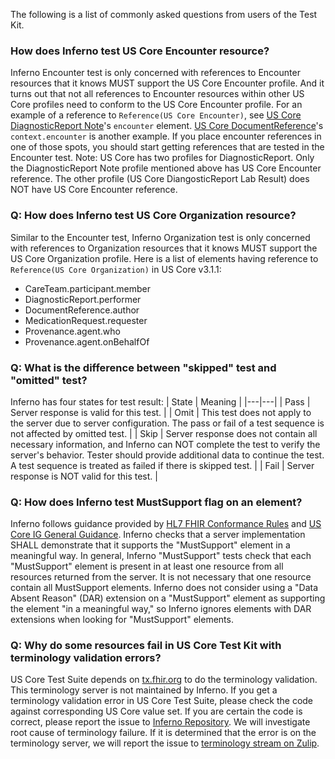 The following is a list of commonly asked questions from users of the Test Kit.

### How does Inferno test US Core Encounter resource?
Inferno Encounter test is only concerned with references to Encounter resources
that it knows MUST support the US Core Encounter profile. And it turns out that
not all references to Encounter resources within other US Core profiles need to
conform to the US Core Encounter profile. For an example of a reference to
`Reference(US Core Encounter)`, see [US Core DiagnosticReport
Note](http://hl7.org/fhir/us/core/STU3.1.1/StructureDefinition-us-core-diagnosticreport-note.html)'s
`encounter` element. [US Core
DocumentReference](http://hl7.org/fhir/us/core/STU3.1.1/StructureDefinition-us-core-documentreference.html)'s
`context.encounter` is another example. If you place encounter references in one
of those spots, you should start getting references that are tested in the
Encounter test. Note: US Core has two profiles for DiagnosticReport. Only the
DiagnosticReport Note profile mentioned above has US Core Encounter reference.
The other profile (US Core DiangosticReport Lab Result) does NOT have US Core
Encounter reference.

### Q: How does Inferno test US Core Organization resource?
Similar to the Encounter test, Inferno Organization test is only concerned with
references to Organization resources that it knows MUST support the US Core
Organization profile. Here is a list of elements having reference to
`Reference(US Core Organization)` in US Core v3.1.1:
* CareTeam.participant.member
* DiagnosticReport.performer
* DocumentReference.author
* MedicationRequest.requester
* Provenance.agent.who
* Provenance.agent.onBehalfOf

### Q: What is the difference between "skipped" test and "omitted" test?
Inferno has four states for test result:
| State | Meaning |
|---|---|
| Pass | Server response is valid for this test. |
| Omit | This test does not apply to the server due to server configuration. The pass or fail of a test sequence is not affected by omitted test. |
| Skip | Server response does not contain all necessary information, and Inferno can NOT complete the test to verify the server's behavior. Tester should provide additional data to continue the test. A test sequence is treated as failed if there is skipped test. |
| Fail | Server response is NOT valid for this test. |

### Q: How does Inferno test MustSupport flag on an element?
Inferno follows guidance provided by [HL7 FHIR Conformance
Rules](https://www.hl7.org/fhir/conformance-rules.html#mustSupport) and [US Core
IG General
Guidance](http://hl7.org/fhir/us/core/STU3.1.1/general-guidance.html#must-support).
Inferno checks that a server implementation SHALL demonstrate that it supports
the "MustSupport" element in a meaningful way. In general, Inferno "MustSupport"
tests check that each "MustSupport" element is present in at least one resource
from all resources returned from the server. It is not necessary that one
resource contain all MustSupport elements. Inferno does not consider using a
"Data Absent Reason" (DAR) extension on a "MustSupport" element as supporting
the element "in a meaningful way," so Inferno ignores elements with DAR
extensions when looking for "MustSupport" elements.

### Q: Why do some resources fail in US Core Test Kit with terminology validation errors?
US Core Test Suite depends on [tx.fhir.org](http://tx.fhir.org/r4/) to do the
terminology validation. This terminology server is not maintained by Inferno. If
you get a terminology validation error in US Core Test Suite, please check the
code against corresponding US Core value set. If you are certain the code is
correct, please report the issue to [Inferno
Repository](https://github.com/onc-healthit/onc-certification-g10-test-kit/issues).
We will investigate root cause of terminology failure. If it is determined that
the error is on the terminology server, we will report the issue to [terminology
stream on Zulip](https://chat.fhir.org/#narrow/stream/179202-terminology).
